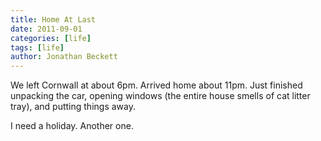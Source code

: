 ```yaml
---
title: Home At Last
date: 2011-09-01
categories: [life]
tags: [life]
author: Jonathan Beckett
---
```


We left Cornwall at about 6pm. Arrived home about 11pm. Just finished unpacking the car, opening windows (the entire house smells of cat litter tray), and putting things away.

I need a holiday. Another one.